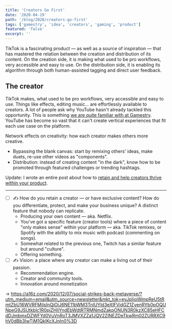 ```yaml
---
title: 'Creators Go First'
date: '2020-04-19'
path: '/blog/2020/creators-go-first'
tags: ['gamestry', 'idea', 'creators', 'gaming', 'product']
featured: 'false'
excerpt: ''
---
```


TikTok is a fascinating product — as well as a source of inspiration — that has mastered the relation between the creation and distribution of its content. On the creation side, it is making what used to be pro workflows, very accessible and easy to use. On the distribution side, it is enabling its algorithm through both human-assisted tagging and direct user feedback.

## The creator

TikTok makes, what used to be pro workflows, very accessible and easy to use. Things like effects, editing music... are effortlessly available to creators. A lot of people ask why YouTube hasn't already tackled this opportunity. This is something [we are quite familiar with at Gamestry](/blog/2020/creators-are-struggling). YouTube has become so vast that it can't create vertical experiences that fit each use case on the platform.

Network effects on creativity: how each creator makes others more creative.

- Bypassing the blank canvas: start by remixing others' ideas, make duets, re-use other videos as "components".
- Distribution: instead of creating content "in the dark", know how to be promoted through featured challenges or trending hashtags.

Update: I wrote an entire post about how to [retain and help creators thrive within your product](/blog/2020/creators-go-first).

---

- [ ] ✍️ How do you retain a creator — or have exclusive content? How do you differentiate, protect, and make your business unique? A distinct feature that nobody can replicate.
  - Producing your own content — aka. Netflix.
  - You've got a specific feature (creator tools) where a piece of content "only makes sense" within your platform — aka. TikTok remixes, or Spotify with the ability to mix music with podcast (commenting on songs).
  - Somewhat related to the previous one, Twitch has a similar feature but around "culture".
  - Offering something.
- [ ] ✍️ Vision: a place where any creator can make a living out of their passion.
  - Recommendation engine.
  - Creator and community tools.
  - Innovation around monetization

-> https://a16z.com/2020/12/07/social-strikes-back-metaverse/?utm_medium=email&utm_source=newsletter&mkt_tok=eyJpIjoiWmpReU5tRmtZbU16WVRFMiIsInQiOiJ6NE11bWM3TnlUYld3eXlFVjdGZ1ZyenRYb0pOQUNpeG9JSUtkblc1R0pjZHliYndEbWdtRTRMNmdZakpONUN3R0kzXC85eHFCdDJmbmxDZWFYd0VuVnRoT3JMVXZZa1JQV2ZlNEZDeTkwRm02ZURRXC9hV0dBb3IwTjM1QklKcXJnIn0%3D
